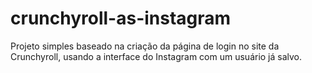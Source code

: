 # crunchyroll-as-instagram
Projeto simples baseado na criação da página de login no site da Crunchyroll, usando a interface do Instagram com um usuário já salvo.
